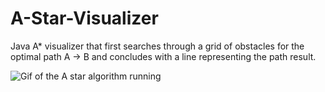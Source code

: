 # A-Star-Visualizer
Java A* visualizer that first searches through a grid of obstacles for the optimal path A -> B and concludes with a line representing the path result.

![Gif of the A star algorithm running](https://github.com/ThePuerProgrammer/A-Star-Visualizer/blob/main/a*.gif "A*")
